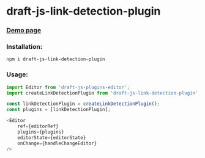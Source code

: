 # draft-js-link-detection-plugin

### [Demo page](https://fedorovsky.github.io/draft-js-link-detection-plugin/?path=/story/components--editor)

### Installation:
```npm i draft-js-link-detection-plugin```

### Usage:

```javascript
import Editor from 'draft-js-plugins-editor';
import createLinkDetectionPlugin from 'draft-js-link-detection-plugin';

const linkDetectionPlugin = createLinkDetectionPlugin();
const plugins = [linkDetectionPlugin];

<Editor
    ref={editorRef}
    plugins={plugins}
    editorState={editorState}
    onChange={handleChangeEditor}
/>
```
